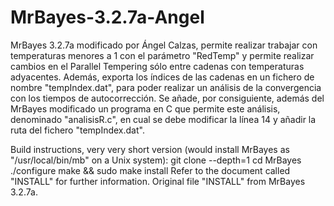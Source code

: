# MrBayes-3.2.7a-Angel
MrBayes 3.2.7a modificado por Ángel Calzas, permite realizar trabajar
con temperaturas menores a 1 con el parámetro "RedTemp" y permite 
realizar cambios en el Parallel Tempering sólo entre cadenas con 
temperaturas adyacentes. Además, exporta los índices de las cadenas 
en un fichero de nombre "tempIndex.dat", para poder realizar un 
análisis de la convergencia con los tiempos de autocorrección.
Se añade, por consiguiente, además del MrBayes modificado un programa
en C que permite este análisis, denominado "analisisR.c", en cual se 
debe modificar la línea 14 y añadir la ruta del fichero "tempIndex.dat".

Build instructions, very very short version (would install MrBayes as
"/usr/local/bin/mb" on a Unix system):
    git clone --depth=1 
    cd MrBayes
    ./configure
    make && sudo make install
Refer to the document called "INSTALL" for further information. Original 
file "INSTALL" from MrBayes 3.2.7a.
